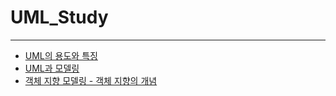 # UML_Study
---
- [UML의 용도와 특징](https://github.com/devKobe24/UML_Study/blob/main/230526.md)
- [UML과 모델링](https://github.com/devKobe24/UML_Study/blob/main/230527.md)
- [객체 지향 모델링 - 객체 지향의 개념](https://github.com/devKobe24/UML_Study/blob/main/230527(2).md)
